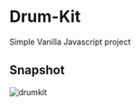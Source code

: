 # Drum-Kit
Simple Vanilla Javascript project

## Snapshot

![drumkit](https://user-images.githubusercontent.com/80235375/135810064-8fe5194c-0298-447a-b505-00887860360a.png)
